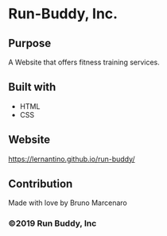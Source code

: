 # Run-Buddy, Inc.
## Purpose
A Website that offers fitness training services.
## Built with 
* HTML
* CSS

## Website 
https://lernantino.github.io/run-buddy/

## Contribution
Made with love by Bruno Marcenaro

### ©️2019 Run Buddy, Inc 
